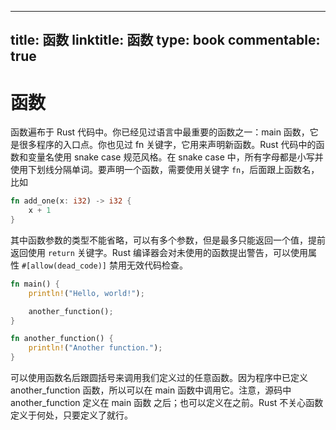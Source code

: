 
---
title: 函数
linktitle: 函数
type: book
commentable: true
---

# 函数

函数遍布于 Rust 代码中。你已经见过语言中最重要的函数之一：main 函数，它是很多程序的入口点。你也见过 fn 关键字，它用来声明新函数。Rust 代码中的函数和变量名使用 snake case 规范风格。在 snake case 中，所有字母都是小写并使用下划线分隔单词。要声明一个函数，需要使用关键字 `fn`，后面跟上函数名，比如

```rust
fn add_one(x: i32) -> i32 {
    x + 1
}
```

其中函数参数的类型不能省略，可以有多个参数，但是最多只能返回一个值，提前返回使用 `return` 关键字。Rust 编译器会对未使用的函数提出警告，可以使用属性 `#[allow(dead_code)]` 禁用无效代码检查。

```rs
fn main() {
    println!("Hello, world!");

    another_function();
}

fn another_function() {
    println!("Another function.");
}
```

可以使用函数名后跟圆括号来调用我们定义过的任意函数。因为程序中已定义 another_function 函数，所以可以在 main 函数中调用它。注意，源码中 another_function 定义在 main 函数 之后；也可以定义在之前。Rust 不关心函数定义于何处，只要定义了就行。

    